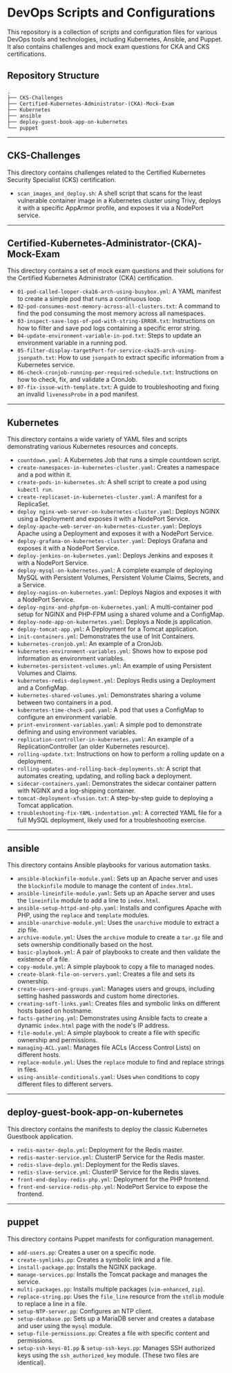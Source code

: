 # DevOps Scripts and Configurations

This repository is a collection of scripts and configuration files for various DevOps tools and technologies, including Kubernetes, Ansible, and Puppet. It also contains challenges and mock exam questions for CKA and CKS certifications.

## Repository Structure

```
.
├── CKS-Challenges
├── Certified-Kubernetes-Administrator-(CKA)-Mock-Exam
├── Kubernetes
├── ansible
├── deploy-guest-book-app-on-kubernetes
└── puppet
```

---

## CKS-Challenges

This directory contains challenges related to the Certified Kubernetes Security Specialist (CKS) certification.

*   `scan_images_and_deploy.sh`: A shell script that scans for the least vulnerable container image in a Kubernetes cluster using Trivy, deploys it with a specific AppArmor profile, and exposes it via a NodePort service.

---

## Certified-Kubernetes-Administrator-(CKA)-Mock-Exam

This directory contains a set of mock exam questions and their solutions for the Certified Kubernetes Administrator (CKA) certification.

*   `01-pod-called-looper-cka16-arch-using-busybox.yml`: A YAML manifest to create a simple pod that runs a continuous loop.
*   `02-pod-consumes-most-memory-across-all-clusters.txt`: A command to find the pod consuming the most memory across all namespaces.
*   `03-inspect-save-logs-of-pod-with-string-ERROR.txt`: Instructions on how to filter and save pod logs containing a specific error string.
*   `04-update-environment-variable-in-pod.txt`: Steps to update an environment variable in a running pod.
*   `05-filter-display-targetPort-for-service-cka25-arch-using-jsonpath.txt`: How to use `jsonpath` to extract specific information from a Kubernetes service.
*   `06-check-cronjob-running-per-required-schedule.txt`: Instructions on how to check, fix, and validate a CronJob.
*   `07-fix-issue-with-template.txt`: A guide to troubleshooting and fixing an invalid `livenessProbe` in a pod manifest.

---

## Kubernetes

This directory contains a wide variety of YAML files and scripts demonstrating various Kubernetes resources and concepts.

*   `countdown.yaml`: A Kubernetes Job that runs a simple countdown script.
*   `create-namespaces-in-kubernetes-cluster.yaml`: Creates a namespace and a pod within it.
*   `create-pods-in-kubernetes.sh`: A shell script to create a pod using `kubectl run`.
*   `create-replicaset-in-kubernetes-cluster.yaml`: A manifest for a ReplicaSet.
*   `deploy nginx-web-server-on-kubernetes-cluster.yaml`: Deploys NGINX using a Deployment and exposes it with a NodePort Service.
*   `deploy-apache-web-server-on-kubernetes-cLuster.yaml`: Deploys Apache using a Deployment and exposes it with a NodePort Service.
*   `deploy-grafana-on-kubernetes-cluster.yaml`: Deploys Grafana and exposes it with a NodePort Service.
*   `deploy-jenkins-on-kubernetes.yaml`: Deploys Jenkins and exposes it with a NodePort Service.
*   `deploy-mysql-on-kubernetes.yaml`: A complete example of deploying MySQL with Persistent Volumes, Persistent Volume Claims, Secrets, and a Service.
*   `deploy-nagios-on-kubernetes.yaml`: Deploys Nagios and exposes it with a NodePort Service.
*   `deploy-nginx-and-phpfpm-on-kubernetes.yaml`: A multi-container pod setup for NGINX and PHP-FPM using a shared volume and a ConfigMap.
*   `deploy-node-app-on-kubernetes.yaml`: Deploys a Node.js application.
*   `deploy-tomcat-app.yml`: A Deployment for a Tomcat application.
*   `init-containers.yml`: Demonstrates the use of Init Containers.
*   `kubernetes-cronjob.yml`: An example of a CronJob.
*   `kubernetes-environment-variables.yml`: Shows how to expose pod information as environment variables.
*   `kubernetes-persistent-volumes.yml`: An example of using Persistent Volumes and Claims.
*   `kubernetes-redis-deployment.yml`: Deploys Redis using a Deployment and a ConfigMap.
*   `kubernetes-shared-volumes.yml`: Demonstrates sharing a volume between two containers in a pod.
*   `kubernetes-time-check-pod.yaml`: A pod that uses a ConfigMap to configure an environment variable.
*   `print-environment-variables.yaml`: A simple pod to demonstrate defining and using environment variables.
*   `replication-controller-in-kubernetes.yaml`: An example of a ReplicationController (an older Kubernetes resource).
*   `rolling-update.txt`: Instructions on how to perform a rolling update on a deployment.
*   `rolling-updates-and-rolling-back-deployments.sh`: A script that automates creating, updating, and rolling back a deployment.
*   `sidecar-containers.yaml`: Demonstrates the sidecar container pattern with NGINX and a log-shipping container.
*   `tomcat-deployment-xfusion.txt`: A step-by-step guide to deploying a Tomcat application.
*   `troubleshooting-fix-YAML-indentation.yml`: A corrected YAML file for a full MySQL deployment, likely used for a troubleshooting exercise.

---

## ansible

This directory contains Ansible playbooks for various automation tasks.

*   `ansible-blockinfile-module.yaml`: Sets up an Apache server and uses the `blockinfile` module to manage the content of `index.html`.
*   `ansible-lineinfile-module.yaml`: Sets up an Apache server and uses the `lineinfile` module to add a line to `index.html`.
*   `ansible-setup-httpd-and-php.yaml`: Installs and configures Apache with PHP, using the `replace` and `template` modules.
*   `ansible-unarchive-module.yml`: Uses the `unarchive` module to extract a zip file.
*   `archive-module.yml`: Uses the `archive` module to create a `tar.gz` file and sets ownership conditionally based on the host.
*   `basic-playbook.yml`: A pair of playbooks to create and then validate the existence of a file.
*   `copy-module.yml`: A simple playbook to copy a file to managed nodes.
*   `create-blank-file-on-servers.yaml`: Creates a file and sets its ownership.
*   `create-users-and-groups.yaml`: Manages users and groups, including setting hashed passwords and custom home directories.
*   `creating-soft-links.yaml`: Creates files and symbolic links on different hosts based on hostname.
*   `facts-gathering.yml`: Demonstrates using Ansible facts to create a dynamic `index.html` page with the node's IP address.
*   `file-module.yml`: A simple playbook to create a file with specific ownership and permissions.
*   `managing-ACL.yaml`: Manages file ACLs (Access Control Lists) on different hosts.
*   `replace-module.yml`: Uses the `replace` module to find and replace strings in files.
*   `using-ansible-conditionals.yaml`: Uses `when` conditions to copy different files to different servers.

---

## deploy-guest-book-app-on-kubernetes

This directory contains the manifests to deploy the classic Kubernetes Guestbook application.

*   `redis-master-deplo.yml`: Deployment for the Redis master.
*   `redis-master-service.yml`: ClusterIP Service for the Redis master.
*   `redis-slave-deplo.yml`: Deployment for the Redis slaves.
*   `redis-slave-service.yml`: ClusterIP Service for the Redis slaves.
*   `front-end-deploy-redis-php.yml`: Deployment for the PHP frontend.
*   `front-end-service-redis-php.yml`: NodePort Service to expose the frontend.

---

## puppet

This directory contains Puppet manifests for configuration management.

*   `add-users.pp`: Creates a user on a specific node.
*   `create-symlinks.pp`: Creates a symbolic link and a file.
*   `install-package.pp`: Installs the NGINX package.
*   `manage-services.pp`: Installs the Tomcat package and manages the service.
*   `multi-packages.pp`: Installs multiple packages (`vim-enhanced`, `zip`).
*   `replace-string.pp`: Uses the `file_line` resource from the `stdlib` module to replace a line in a file.
*   `setup-NTP-server.pp`: Configures an NTP client.
*   `setup-database.pp`: Sets up a MariaDB server and creates a database and user using the `mysql` module.
*   `setup-file-permissions.pp`: Creates a file with specific content and permissions.
*   `setup-ssh-keys-01.pp` & `setup-ssh-keys.pp`: Manages SSH authorized keys using the `ssh_authorized_key` module. (These two files are identical).
